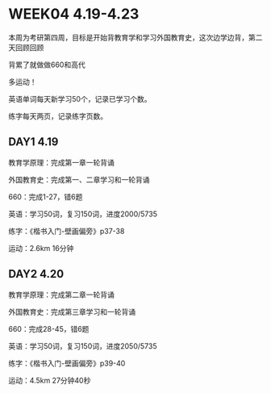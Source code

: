 # WEEK04 4.19-4.23

本周为考研第四周，目标是开始背教育学和学习外国教育史，这次边学边背，第二天回顾回顾

背累了就做做660和高代

多运动！

英语单词每天新学习50个，记录已学习个数。

练字每天两页，记录练字页数。

## DAY1 4.19

教育学原理：完成第一章一轮背诵

外国教育史：完成第一、二章学习和一轮背诵

660：完成1-27，错6题

英语：学习50词，复习150词，进度2000/5735

练字：《楷书入门-壁画偏旁》p37-38

运动：2.6km 16分钟

## DAY2 4.20

教育学原理：完成第二章一轮背诵

外国教育史：完成第三章学习和一轮背诵

660：完成28-45，错6题

英语：学习50词，复习150词，进度2050/5735

练字：《楷书入门-壁画偏旁》p39-40

运动：4.5km 27分钟40秒